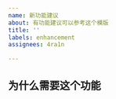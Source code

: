 ```yaml
---
name: 新功能建议
about: 有功能建议可以参考这个模版
title: ''
labels: enhancement
assignees: 4ra1n

---
```


## 为什么需要这个功能
